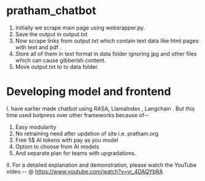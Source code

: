 # pratham_chatbot

1. Initially we scrape main page using websrapper.py.
2. Save the output in output.txt
3. Now scrape links from output.txt which contain text data like html pages with text and pdf .
4. Store all of them in text format in data folder ignoring jpg and other files which can cause gibberish content.
5. Move output.txt to to data folder.

# Developing model and frontend
I. have earlier made chatbot using RASA, LlamaIndex , Langchain . But this time used botpress over other frameworks because of--

 1. Easy modularity 
 2. No retraining need after updation of site i.e. pratham.org
 3. Free 5$ AI tokens with pay as you model
 4. Option to choose from AI models
 5. And separate plan for teams with upgradations.
    
II. For a detailed explanation and demonstration, please watch the YouTube video.-- @ https://www.youtube.com/watch?v=vr_4DAQYbRA
